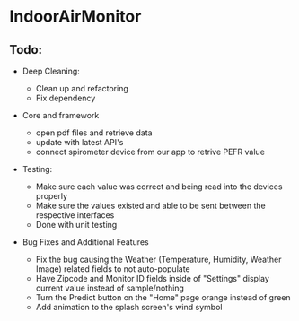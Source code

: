 # IndoorAirMonitor

## Todo:
- Deep Cleaning:
  - Clean up and refactoring
  - Fix dependency

- Core and framework
  - open pdf files and retrieve data
  - update with latest API's
  - connect spirometer device from our app to retrive PEFR value
  
- Testing:
  - Make sure each value was correct and being read into the devices properly
  - Make sure the values existed and able to be sent between the       
    respective interfaces
  - Done with unit testing
  
- Bug Fixes and Additional Features
  - Fix the bug causing the Weather (Temperature, Humidity, Weather Image) related fields to not auto-populate
  - Have Zipcode and Monitor ID fields inside of "Settings" display current value instead of sample/nothing
  - Turn the Predict button on the "Home" page orange instead of green
  - Add animation to the splash screen's wind symbol
